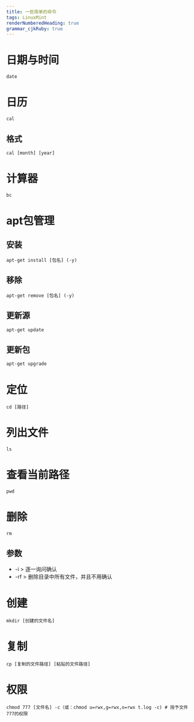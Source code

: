 ```yaml
---
title: 一些简单的命令
tags: LinuxMint
renderNumberedHeading: true
grammar_cjkRuby: true
---
```


# 日期与时间
<pre><code class="language-css">date</code></pre>


# 日历
<pre><code class="language-css">cal</code></pre>

## 格式
<pre><code class="language-css">cal [month] [year]</code></pre>


# 计算器
<pre><code class="language-css">bc</code></pre>


# apt包管理

## 安装
<pre><code class="language-css">apt-get install [包名] (-y)</code></pre>

## 移除
<pre><code class="language-css">apt-get remove [包名] (-y)</code></pre>

## 更新源
<pre><code class="language-css">apt-get update</code></pre>

## 更新包
<pre><code class="language-css">apt-get upgrade</code></pre>


# 定位
<pre><code class="language-css">cd [路径]</code></pre>


# 列出文件
<pre><code class="language-css">ls</code></pre>


# 查看当前路径
<pre><code class="language-css">pwd</code></pre>


# 删除
<pre><code class="language-css">rm</code></pre>

## 参数
- -i > 逐一询问确认
- -rf > 删除目录中所有文件，并且不用确认


# 创建
<pre><code class="language-css">mkdir [创建的文件名]</code></pre>


# 复制
<pre><code class="language-css">cp [复制的文件路径] [粘贴的文件路径]</code></pre>


# 权限
<pre><code class="language-css">chmod 777 [文件名] -c（或：chmod u=rwx,g=rwx,o=rwx t.log -c) # 授予文件777的权限</code></pre>